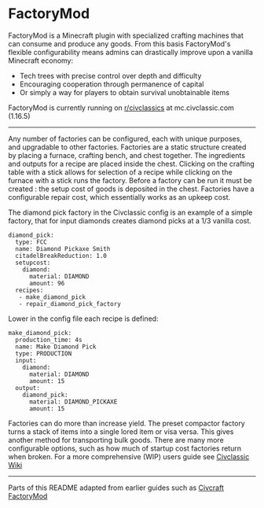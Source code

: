 # FactoryMod

FactoryMod is a Minecraft plugin with specialized crafting machines that can consume and produce any goods. From this
basis FactoryMod's flexible configurability means admins can drastically improve upon a vanilla Minecraft economy:

* Tech trees with precise control over depth and difficulty
* Encouraging cooperation through permanence of capital
* Or simply a way for players to obtain survival unobtainable items

FactoryMod is currently running on [r/civclassics](https://old.reddit.com/r/civclassics/) at mc.civclassic.com (1.16.5)

---
Any number of factories can be configured, each with unique purposes, and upgradable to other factories. Factories are a
static structure created by placing a furnace, crafting bench, and chest together. The ingredients and outputs for a
recipe are placed inside the chest. Clicking on the crafting table with a stick allows for selection of a recipe while
clicking on the furnace with a stick runs the factory. Before a factory can be run it must be created : the setup cost
of goods is deposited in the chest. Factories have a configurable repair cost, which essentially works as an upkeep
cost.

The diamond pick factory in the Civclassic config is an example of a simple factory, that for input diamonds creates
diamond picks at a 1/3 vanilla cost.

    diamond_pick:
      type: FCC
      name: Diamond Pickaxe Smith
      citadelBreakReduction: 1.0
      setupcost:
        diamond:
          material: DIAMOND
          amount: 96
      recipes:
       - make_diamond_pick
       - repair_diamond_pick_factory

Lower in the config file each recipe is defined:

    make_diamond_pick:
      production_time: 4s
      name: Make Diamond Pick
      type: PRODUCTION
      input:
        diamond:
          material: DIAMOND
          amount: 15
      output:
        diamond_pick:
          material: DIAMOND_PICKAXE
          amount: 15

Factories can do more than increase yield. The preset compactor factory turns a stack of items into a single lored item
or visa versa. This gives another method for transporting bulk goods. There are many more configurable options, such as
how much of startup cost factories return when broken. For a more comprehensive (WIP) users guide
see [Civclassic Wiki](https://civclassic.miraheze.org/wiki/Comprehensive_Guide#Factorymod)

---

Parts of this README adapted from earlier guides such
as [Civcraft FactoryMod](https://github.com/civcraft/FactoryMod/wiki)
